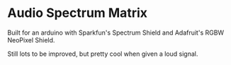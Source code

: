 # Audio Spectrum Matrix

Built for an arduino with Sparkfun's Spectrum Shield and Adafruit's RGBW NeoPixel Shield.

Still lots to be improved, but pretty cool when given a loud signal.